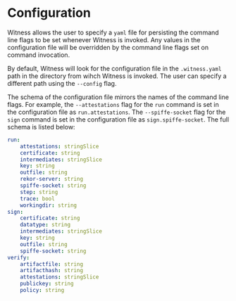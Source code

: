 # Configuration

Witness allows the user to specify a `yaml` file for persisting the command line flags to be set whenever Witness is invoked. Any values in the configuration file will be overridden by the command line flags set on command invocation.

By default, Witness will look for the configuration file in the `.witness.yaml` path in the directory from wihch Witness is invoked.  The user can specify a different path using the `--config` flag.

The schema of the configuration file mirrors the names of the command line flags. For example, the `--attestations` flag for the `run` command is set in the configuration file as `run.attestations`.  The `--spiffe-socket` flag for the `sign` command is set in the configuration file as `sign.spiffe-socket`. The full schema is listed below:
```yaml
run:
    attestations: stringSlice
    certificate: string
    intermediates: stringSlice
    key: string
    outfile: string
    rekor-server: string
    spiffe-socket: string
    step: string
    trace: bool
    workingdir: string
sign:
    certificate: string
    datatype: string
    intermediates: stringSlice
    key: string
    outfile: string
    spiffe-socket: string
verify:
    artifactfile: string
    artifacthash: string
    attestations: stringSlice
    publickey: string
    policy: string
```
